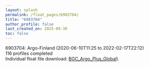 ```yaml
---
layout: splash
permalink: /float_pages/6903704/
title: "6903704"
author_profile: false
last_created_on: 2025-09-30
toc: false
---
```

 
6903704: Argo-Finland (2020-06-10T11:25 to 2022-02-17T22:12)\
116 profiles completed\
Individual float file download: [BGC_Argo_Plus_Global](https://ftp.soest.hawaii.edu/bgc_argo_plus/Individual_Floats/outliers_removed/6903704_Sprof_processed.nc)\
